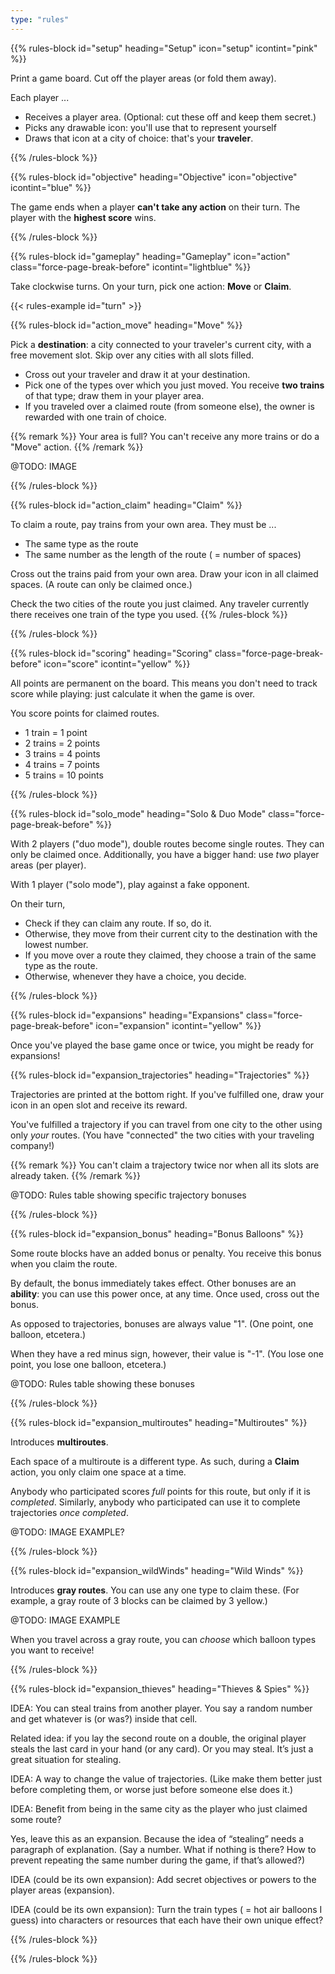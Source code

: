 ```yaml
---
type: "rules"
---
```


{{% rules-block id="setup" heading="Setup" icon="setup" icontint="pink" %}}

Print a game board. Cut off the player areas (or fold them away).

Each player ...

* Receives a player area. (Optional: cut these off and keep them secret.)
* Picks any drawable icon: you'll use that to represent yourself
* Draws that icon at a city of choice: that's your **traveler**.

{{% /rules-block %}}

{{% rules-block id="objective" heading="Objective" icon="objective" icontint="blue" %}}

The game ends when a player **can't take any action** on their turn. The player with the **highest score** wins.

{{% /rules-block %}}

{{% rules-block id="gameplay" heading="Gameplay" icon="action" class="force-page-break-before" icontint="lightblue" %}}

Take clockwise turns. On your turn, pick one action: **Move** or **Claim**.

{{< rules-example id="turn" >}}

{{% rules-block id="action_move" heading="Move" %}}

Pick a **destination**: a city connected to your traveler's current city, with a free movement slot. Skip over any cities with all slots filled.

* Cross out your traveler and draw it at your destination.
* Pick one of the types over which you just moved. You receive **two trains** of that type; draw them in your player area.
* If you traveled over a claimed route (from someone else), the owner is rewarded with one train of choice.

{{% remark %}}
Your area is full? You can't receive any more trains or do a "Move" action.
{{% /remark %}}

@TODO: IMAGE

{{% /rules-block %}}

{{% rules-block id="action_claim" heading="Claim" %}}

To claim a route, pay trains from your own area. They must be ...

* The same type as the route
* The same number as the length of the route ( = number of spaces)

Cross out the trains paid from your own area. Draw your icon in all claimed spaces. (A route can only be claimed once.)

Check the two cities of the route you just claimed. Any traveler currently there receives one train of the type you used.
{{% /rules-block %}}

{{% /rules-block %}}

{{% rules-block id="scoring" heading="Scoring" class="force-page-break-before" icon="score" icontint="yellow" %}}

All points are permanent on the board. This means you don't need to track score while playing: just calculate it when the game is over.

You score points for claimed routes.
* 1 train = 1 point
* 2 trains = 2 points
* 3 trains = 4 points
* 4 trains = 7 points
* 5 trains = 10 points

{{% /rules-block %}}

{{% rules-block id="solo_mode" heading="Solo & Duo Mode" class="force-page-break-before" %}}

With 2 players ("duo mode"), double routes become single routes. They can only be claimed once. Additionally, you have a bigger hand: use _two_ player areas (per player).

With 1 player ("solo mode"), play against a fake opponent. 

On their turn,
* Check if they can claim any route. If so, do it.
* Otherwise, they move from their current city to the destination with the lowest number.
* If you move over a route they claimed, they choose a train of the same type as the route.
* Otherwise, whenever they have a choice, you decide.

{{% /rules-block %}}

{{% rules-block id="expansions" heading="Expansions" class="force-page-break-before" icon="expansion" icontint="yellow" %}}

Once you've played the base game once or twice, you might be ready for expansions!

{{% rules-block id="expansion_trajectories" heading="Trajectories" %}}

Trajectories are printed at the bottom right. If you've fulfilled one, draw your icon in an open slot and receive its reward. 

You've fulfilled a trajectory if you can travel from one city to the other using only _your_ routes. (You have "connected" the two cities with your traveling company!)

{{% remark %}}
You can't claim a trajectory twice nor when all its slots are already taken.
{{% /remark %}}

@TODO: Rules table showing specific trajectory bonuses

{{% /rules-block %}}

{{% rules-block id="expansion_bonus" heading="Bonus Balloons" %}}

Some route blocks have an added bonus or penalty. You receive this bonus when you claim the route.

By default, the bonus immediately takes effect. Other bonuses are an **ability**: you can use this power once, at any time. Once used, cross out the bonus.

As opposed to trajectories, bonuses are always value "1". (One point, one balloon, etcetera.) 

When they have a red minus sign, however, their value is "-1". (You lose one point, you lose one balloon, etcetera.)

@TODO: Rules table showing these bonuses

{{% /rules-block %}}

{{% rules-block id="expansion_multiroutes" heading="Multiroutes" %}}

Introduces **multiroutes**.

Each space of a multiroute is a different type. As such, during a **Claim** action, you only claim one space at a time. 

Anybody who participated scores _full_ points for this route, but only if it is _completed_. Similarly, anybody who participated can use it to complete trajectories _once completed_.

@TODO: IMAGE EXAMPLE?

{{% /rules-block %}}

{{% rules-block id="expansion_wildWinds" heading="Wild Winds" %}}

Introduces **gray routes**. You can use any one type to claim these. (For example, a gray route of 3 blocks can be claimed by 3 yellow.)

@TODO: IMAGE EXAMPLE

When you travel across a gray route, you can _choose_ which balloon types you want to receive!

{{% /rules-block %}}

{{% rules-block id="expansion_thieves" heading="Thieves & Spies" %}}

IDEA: You can steal trains from another player. You say a random number and get whatever is (or was?) inside that cell.

Related idea: if you lay the second route on a double, the original player steals the last card in your hand (or any card). Or you may steal. It’s just a great situation for stealing.

IDEA: A way to change the value of trajectories. (Like make them better just before completing them, or worse just before someone else does it.)

IDEA: Benefit from being in the same city as the player who just claimed some route?

Yes, leave this as an expansion. Because the idea of “stealing” needs a paragraph of explanation. (Say a number. What if nothing is there? How to prevent repeating the same number during the game, if that’s allowed?)

IDEA (could be its own expansion): Add secret objectives or powers to the player areas (expansion).

IDEA (could be its own expansion): Turn the train types ( = hot air balloons I guess) into characters or resources that each have their own unique effect?

{{% /rules-block %}}

{{% /rules-block %}}




